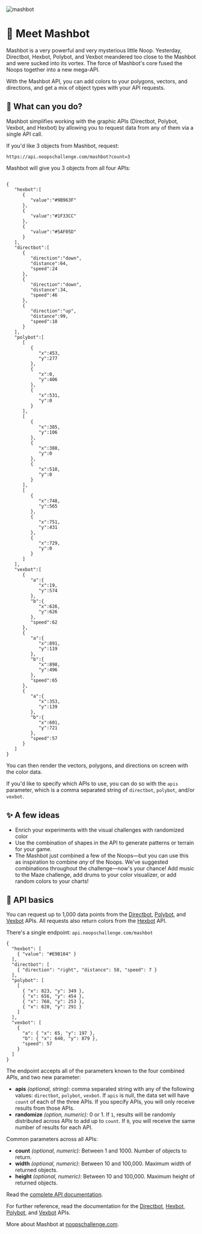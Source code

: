 ![mashbot](https://user-images.githubusercontent.com/212941/60416044-bb830580-9b91-11e9-91d6-6d48db00c964.png)

# 👋 Meet Mashbot

Mashbot is a very powerful and very mysterious little Noop. Yesterday, Directbot, Hexbot, Polybot, and Vexbot meandered too close to the Mashbot and were sucked into its vortex. The force of Mashbot's core fused the Noops together into a new mega-API.

With the Mashbot API, you can add colors to your polygons, vectors, and directions, and get a mix of object types with your API requests.

## 🍱 What can you do?

Mashbot simplifies working with the graphic APIs (Directbot, Polybot, Vexbot, and Hexbot) by allowing you to request data from any of them via a single API call.

If you'd like 3 objects from Mashbot, request:

`https://api.noopschallenge.com/mashbot?count=3`

Mashbot will give you 3 objects from all four APIs:

```

{
   "hexbot":[
      {
         "value":"#9B963F"
      },
      {
         "value":"#1F33CC"
      },
      {
         "value":"#5AF05D"
      }
   ],
   "directbot":[
      {
         "direction":"down",
         "distance":64,
         "speed":24
      },
      {
         "direction":"down",
         "distance":34,
         "speed":46
      },
      {
         "direction":"up",
         "distance":99,
         "speed":18
      }
   ],
   "polybot":[
      [
         {
            "x":453,
            "y":277
         },
         {
            "x":0,
            "y":406
         },
         {
            "x":531,
            "y":0
         }
      ],
      [
         {
            "x":385,
            "y":106
         },
         {
            "x":388,
            "y":0
         },
         {
            "x":510,
            "y":0
         }
      ],
      [
         {
            "x":748,
            "y":565
         },
         {
            "x":751,
            "y":431
         },
         {
            "x":729,
            "y":0
         }
      ]
   ],
   "vexbot":[
      {
         "a":{
            "x":19,
            "y":574
         },
         "b":{
            "x":626,
            "y":626
         },
         "speed":62
      },
      {
         "a":{
            "x":891,
            "y":119
         },
         "b":{
            "x":898,
            "y":496
         },
         "speed":65
      },
      {
         "a":{
            "x":353,
            "y":139
         },
         "b":{
            "x":601,
            "y":721
         },
         "speed":57
      }
   ]
}
```

You can then render the vectors, polygons, and directions on screen with the color data.

If you'd like to specify which APIs to use, you can do so with the `apis` parameter, which is a comma separated string of `directbot`, `polybot`, and/or `vexbot`.

## ✨ A few ideas
- Enrich your experiments with the visual challenges with randomized color
- Use the combination of shapes in the API to generate patterns or terrain for your game.
- The Mashbot just combined a few of the Noops—but you can use this as inspiration to combine *any* of the Noops. We've suggested combinations throughout the challenge—now's your chance! Add music to the Maze challenge, add drums to your color visualizer, or add random colors to your charts!

## 🤖 API basics

You can request up to 1,000 data points from the [Directbot](../directbot), [Polybot](../polybot), and [Vexbot](../vexbot) APIs. All requests also return colors from the [Hexbot](../hexbot) API.

There's a single endpoint: `api.noopschallenge.com/mashbot`

```
{
  "hexbot": [
    { "value": "#E9B104" }
  ],
  "directbot": [
    { "direction": "right", "distance": 58, "speed": 7 }
  ],
  "polybot": [
    [
      { "x": 823, "y": 349 },
      { "x": 656, "y": 454 },
      { "x": 768, "y": 253 },
      { "x": 820, "y": 291 }
    ]
  ],
  "vexbot": [
    {
      "a": { "x": 65, "y": 197 },
      "b": { "x": 640, "y": 879 },
      "speed": 57
    }
  ]
}
```

The endpoint accepts all of the parameters known to the four combined APIs, and two new parameter:

- **apis** *(optional, string)*: comma separated string with any of the following values: `directbot`, `polybot`, `vexbot`. If `apis` is null, the data set will have `count` of each of the three APIs. If you specify APIs, you will only receive results from those APIs.
- **randomize** *(option, numeric)*: 0 or 1. If `1`, results will be randomly distributed across APIs to add up to `count`. If `0`, you will receive the same number of results for each API.

Common parameters across all APIs:

- **count** *(optional, numeric)*: Between 1 and 1000. Number of objects to return.
- **width** *(optional, numeric)*: Between 10 and 100,000. Maximum width of returned objects.
- **height** *(optional, numeric)*: Between 10 and 100,000. Maximum height of returned objects.

Read the [complete API documentation](./API.md).

For further reference, read the documentation for the [Directbot](../directbot), [Hexbot](../hexbot), [Polybot](../polybot), and [Vexbot](../vexbot) APIs.

More about Mashbot at [noopschallenge.com](https://noopschallenge.com/challenges/mashbot).
